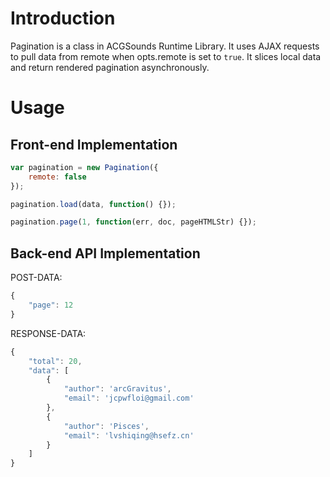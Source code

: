 # Introduction

Pagination is a class in ACGSounds Runtime Library. It uses AJAX requests to pull data from remote when opts.remote is set to `true`. It slices local data and return rendered pagination asynchronously.

# Usage

## Front-end Implementation

```javascript
var pagination = new Pagination({
	remote: false
});

pagination.load(data, function() {});

pagination.page(1, function(err, doc, pageHTMLStr) {});
```

## Back-end API Implementation

POST-DATA:

```javascript
{
	"page": 12 
}
```

RESPONSE-DATA:

```javascript
{
	"total": 20,
	"data": [
		{
			"author": 'arcGravitus',
			"email": 'jcpwfloi@gmail.com'
		},
		{
			"author": 'Pisces',
			"email": 'lvshiqing@hsefz.cn'
		}
	]
}
```
